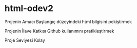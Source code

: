 # html-odev2

Projenin Amacı
Başlangıç düzeyindeki html bilgisini pekiştirmek

Projenin İlave Katkısı
Github kullanımını pratikleştirmek

Proje Seviyesi
Kolay
